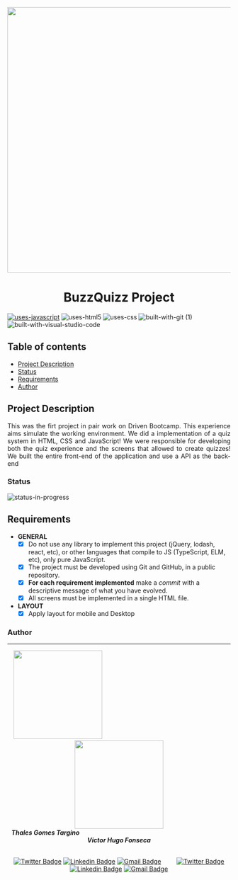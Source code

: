 
<p align="center">
  <img width="600px "src="https://user-images.githubusercontent.com/97575616/157797138-dfb02a00-a708-4fd8-9c13-341ae6bc5abe.png">
</p>

<h1 align="center">BuzzQuizz Project</h1>

[![uses-javascript](https://user-images.githubusercontent.com/97575616/152987324-94b641c3-8073-4132-9950-7b7e56179080.svg)](https://www.javascript.com)
![uses-html5](https://user-images.githubusercontent.com/97575616/152926412-a8c6da7f-0d54-4253-a820-cb264210bbcf.svg)
![uses-css](https://user-images.githubusercontent.com/97575616/152917480-e46ad631-d96c-413d-8b62-25012c52c7fc.svg)
![built-with-git (1)](https://user-images.githubusercontent.com/97575616/152927121-6e37ae20-6f09-4f84-9bdf-889ef6ef5773.svg)
![built-with-visual-studio-code](https://user-images.githubusercontent.com/97575616/152921255-9e6ad64b-5a0d-4f28-a3d0-f8c6a2774d85.svg)

## Table of contents
* [Project Description](#project-description)
* [Status](#status)
* [Requirements](#requirements)
* [Author](#author)


## Project Description
<p align="justify">This was the firt project in pair work on Driven Bootcamp. This experience aims simulate the working environment. We did a implementation of a 
quiz system in HTML, CSS and JavaScript! We were responsible for developing both the quiz experience and the screens that
allowed to create quizzes! We built the entire front-end of the application and use a API as the back-end</p>

### Status
<!-- ![status-finished](https://user-images.githubusercontent.com/97575616/152926720-d042178b-24c0-4d6b-94fb-0ccbd3c082cc.svg) -->
![status-in-progress](https://user-images.githubusercontent.com/97575616/153774620-d6a0a615-9d38-4402-ae72-20c52f8bbd5c.svg)

<!-- ### Mobile Site
<div align="center">
  <img width="500px" src="" alt="gif_site">
</div>
 -->
## Requirements

* **GENERAL**
    - [x] Do not use any library to implement this project (jQuery, lodash, react, etc), or other languages that compile to JS (TypeScript, ELM, etc), only pure JavaScript.
    - [x] The project must be developed using Git and GitHub, in a public repository.
    - [x] **For each requirement implemented** make a *commit* with a descriptive message of what you have evolved.
    - [x] All screens must be implemented in a single HTML file. 

* **LAYOUT**
  - [x] Apply layout for mobile and Desktop 

### Author
---
<div align="center">
<img width= 200px src="https://user-images.githubusercontent.com/97575616/157583676-812b2612-a644-4c18-be9c-61f633406f50.png" alt=""/>⠀⠀⠀⠀⠀⠀⠀⠀⠀⠀⠀⠀⠀⠀⠀⠀⠀⠀⠀⠀⠀⠀⠀⠀⠀⠀⠀
<img width= 200px src="https://user-images.githubusercontent.com/97575616/157868303-4642ff7d-efe1-48ad-8828-e54b9c8b048f.png" alt=""/>
<br /><span> <i><b>Thales Gomes Targino</i></b> </span>⠀⠀⠀⠀⠀⠀⠀⠀⠀⠀⠀⠀⠀⠀⠀⠀⠀⠀⠀⠀⠀⠀⠀⠀⠀⠀⠀⠀⠀⠀⠀⠀
<span> <i><b>Victor Hugo Fonseca</i></b> </span>
  
<br />[![Twitter Badge](https://img.shields.io/badge/-@thales_targino-1ca0f1?style=flat-square&labelColor=1ca0f1&logo=twitter&logoColor=white&link=https://twitter.com/thales_targino)](https://twitter.com/thales_targino) [![Linkedin Badge](https://img.shields.io/badge/-thalesgomest-blue?style=flat-square&logo=Linkedin&logoColor=white&link=https://www.linkedin.com/in/thales-gomes-targino/)](https://www.linkedin.com/in/thales-gomes-targino/) 
[![Gmail Badge](https://img.shields.io/badge/-thalestargino@gmail.com-c14438?style=flat-square&logo=Gmail&logoColor=white&link=mailto:thalestargino@gmail.com)](mailto:tgmarinho@gmail.com)⠀⠀⠀
[![Twitter Badge](https://img.shields.io/badge/-@thales_targino-1ca0f1?style=flat-square&labelColor=1ca0f1&logo=twitter&logoColor=white&link=https://twitter.com/thales_targino)](https://twitter.com/thales_targino) [![Linkedin Badge](https://img.shields.io/badge/-thalesgomest-blue?style=flat-square&logo=Linkedin&logoColor=white&link=https://www.linkedin.com/in/thales-gomes-targino/)](https://www.linkedin.com/in/thales-gomes-targino/) 
[![Gmail Badge](https://img.shields.io/badge/-thalestargino@gmail.com-c14438?style=flat-square&logo=Gmail&logoColor=white&link=mailto:thalestargino@gmail.com)](mailto:tgmarinho@gmail.com)

</div>

